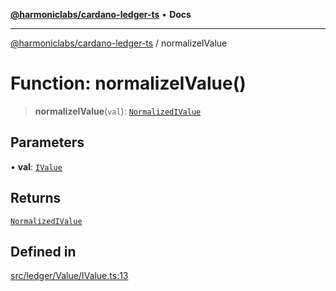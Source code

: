 [**@harmoniclabs/cardano-ledger-ts**](../README.md) • **Docs**

***

[@harmoniclabs/cardano-ledger-ts](../globals.md) / normalizeIValue

# Function: normalizeIValue()

> **normalizeIValue**(`val`): [`NormalizedIValue`](../type-aliases/NormalizedIValue.md)

## Parameters

• **val**: [`IValue`](../type-aliases/IValue.md)

## Returns

[`NormalizedIValue`](../type-aliases/NormalizedIValue.md)

## Defined in

[src/ledger/Value/IValue.ts:13](https://github.com/HarmonicLabs/cardano-ledger-ts/blob/94dd590ffe94133126b0d8d49920fc7b002e1975/src/ledger/Value/IValue.ts#L13)
